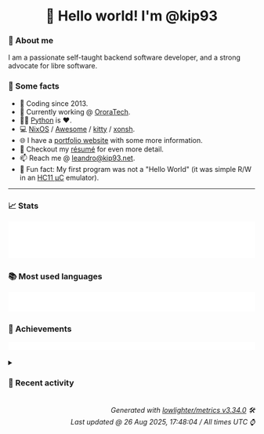 <!-- README template, populated using this action:
     https://github.com/kip93/kip93/blob/main/.github/workflows/readme.yml. -->

<h1 align="center">👋 Hello world! I'm @kip93</h1> <!-- LOGIN => username -->

### 👤 About me

I am a passionate self-taught backend software developer, and a strong advocate for libre software.


### 💬 Some facts

* 📅 Coding since 2013.
* 💼 Currently working @ [OroraTech](https://ororatech.com/).
* 👨‍💻 [Python](https://github.com/search?q=user%3Akip93&l=python) is ❤️. <!-- LOGIN => username -->
* 💻 [NixOS](https://github.com/NixOS/) /
     [Awesome](https://github.com/awesomeWM/) /
     [kitty](https://github.com/kovidgoyal/kitty/) /
     [xonsh](https://github.com/xonsh/).
* 🌐 I have a [portfolio website](https://kip93.net/) with some more information.
* 📝 Checkout my [résumé](https://kip93.net/resume/) for even more detail.
* 📫 Reach me @ [leandro@kip93.net](mailto:leandro@kip93.net).
* 🎲 Fun fact: My first program was not a "Hello World" (it was simple R/W in an [HC11 µC](https://en.wikipedia.org/wiki/68HC11) emulator).


-----------------------------------------------------------------------------------------------------------------------


### 📈 Stats

![](./stats.svg)


### 📚 Most used languages <!-- by percentage, in decreasing order -->

![](./languages.svg)


### 🏅 Achievements

![](./achievements.svg)


<details> <!-- Last activity -->
<!-- Almost verbatim copy of https://github.com/lowlighter/metrics/blob/latest/source/templates/markdown/partials/activity.ejs, but restructured to be foldable. -->
<summary><h3>📰 Recent activity</h3></summary>

* ⏺️ Created new branch fix/empty-ports in [kip93/nix](https://github.com/kip93/nix)
  * *On 26 Aug 2025, 15:41:45*
* 🔃 Opened [#13831 Make self attrs overridable](https://github.com/NixOS/nix/pull/13831) in [NixOS/nix](https://github.com/NixOS/nix)
                * 3 files changed `++33 --8`
  * *On 26 Aug 2025, 14:46:36*
* ⏺️ Created new branch fix/self-override in [kip93/nix](https://github.com/kip93/nix)
  * *On 26 Aug 2025, 14:40:26*
* ➡️ Pushed 6 commits in [kip93/nix](https://github.com/kip93/nix) on branch `master`
  * [#1e16a54](https://github.com/kip93/nix/commit/1e16a54) Merge pull request #13828 from NixOS/readme-meeting-times

Update work meeting time in README
  * [#afade27](https://github.com/kip93/nix/commit/afade27) Update work meeting time in README
  * [#c1e2396](https://github.com/kip93/nix/commit/c1e2396) Merge pull request #13826 from xokdvium/sqlite-zfs-hack

SQLite: fsync db.sqlite-shm before opening the database
  * [#ca94905](https://github.com/kip93/nix/commit/ca94905) Merge pull request #13825 from obsidiansystems/slight-optimize-s3ToHttpsURL

`ParsedS3URL::toHttpsUrl` Slight optimize
  * [#e492c64](https://github.com/kip93/nix/commit/e492c64) SQLite: fsync db.sqlite-shm before opening the database

This is a workaround for https://github.com/NixOS/nix/issues/13515
(opening the SQLite DB randomly taking a couple of seconds on ZFS).

(cherry picked from commit a7fceb5eec404eabf461d4f1281bf4163c5d8ad0)
  * [#e4e8a61](https://github.com/kip93/nix/commit/e4e8a61) `ParsedS3URL::toHttpsUrl` Slight optimize

I didn&#39;t want to block that PR on further code review while I figured
out these new (to us) C++23 goodies.
  * *On 26 Aug 2025, 14:37:59*
</details>


<h6 align="right"><em>
    Generated with <a href="https://github.com/lowlighter/metrics/tree/latest/">lowlighter/metrics v3.34.0</a> 🛠️<br> <!-- VERSION => MAJOR.minor.patch -->
    Last updated @ 26 Aug 2025, 17:48:04 / All times UTC ⌚ <!-- meta.generated => DD/MM/YYYY, hh:mm -->
</em></h6>
